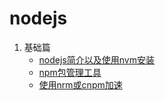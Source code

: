 # nodejs
 1. 基础篇
    * [nodejs简介以及使用nvm安装](basic/node_install_nvm.md)
    * [npm包管理工具](basic/node_npm.md)
    * [使用nrm或cnpm加速](basic/node_nrm_cnpm.md)